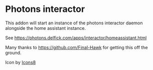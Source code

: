 # Photons interactor

This addon will start an instance of the photons interactor daemon alongside the
home assistant instance.

See https://photons.delfick.com/apps/interactor/homeassistant.html

Many thanks to https://github.com/Final-Hawk for getting this off the ground.

Icon by [Icons8](https://icons8.com/icon/YScTDpKhMxMC/smart-home-automation)

